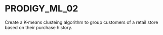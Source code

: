 # PRODIGY_ML_02
Create a K-means clusteing algorithm to group customers of a retail store based on their purchase history. 
